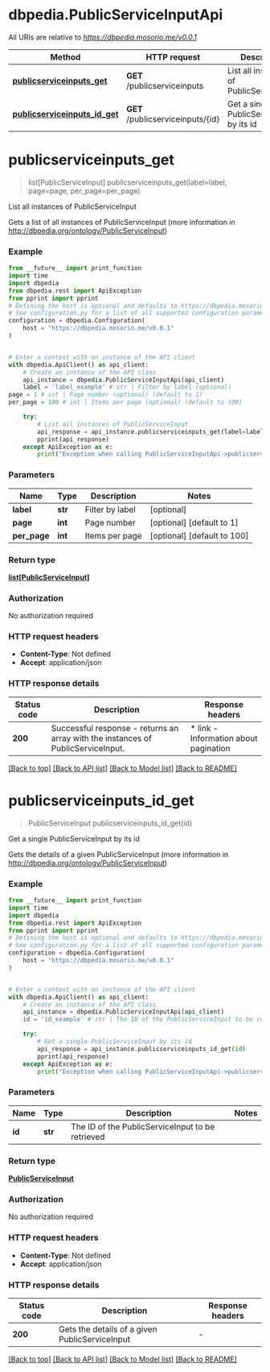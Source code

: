 # dbpedia.PublicServiceInputApi

All URIs are relative to *https://dbpedia.mosorio.me/v0.0.1*

Method | HTTP request | Description
------------- | ------------- | -------------
[**publicserviceinputs_get**](PublicServiceInputApi.md#publicserviceinputs_get) | **GET** /publicserviceinputs | List all instances of PublicServiceInput
[**publicserviceinputs_id_get**](PublicServiceInputApi.md#publicserviceinputs_id_get) | **GET** /publicserviceinputs/{id} | Get a single PublicServiceInput by its id


# **publicserviceinputs_get**
> list[PublicServiceInput] publicserviceinputs_get(label=label, page=page, per_page=per_page)

List all instances of PublicServiceInput

Gets a list of all instances of PublicServiceInput (more information in http://dbpedia.org/ontology/PublicServiceInput)

### Example

```python
from __future__ import print_function
import time
import dbpedia
from dbpedia.rest import ApiException
from pprint import pprint
# Defining the host is optional and defaults to https://dbpedia.mosorio.me/v0.0.1
# See configuration.py for a list of all supported configuration parameters.
configuration = dbpedia.Configuration(
    host = "https://dbpedia.mosorio.me/v0.0.1"
)


# Enter a context with an instance of the API client
with dbpedia.ApiClient() as api_client:
    # Create an instance of the API class
    api_instance = dbpedia.PublicServiceInputApi(api_client)
    label = 'label_example' # str | Filter by label (optional)
page = 1 # int | Page number (optional) (default to 1)
per_page = 100 # int | Items per page (optional) (default to 100)

    try:
        # List all instances of PublicServiceInput
        api_response = api_instance.publicserviceinputs_get(label=label, page=page, per_page=per_page)
        pprint(api_response)
    except ApiException as e:
        print("Exception when calling PublicServiceInputApi->publicserviceinputs_get: %s\n" % e)
```

### Parameters

Name | Type | Description  | Notes
------------- | ------------- | ------------- | -------------
 **label** | **str**| Filter by label | [optional] 
 **page** | **int**| Page number | [optional] [default to 1]
 **per_page** | **int**| Items per page | [optional] [default to 100]

### Return type

[**list[PublicServiceInput]**](PublicServiceInput.md)

### Authorization

No authorization required

### HTTP request headers

 - **Content-Type**: Not defined
 - **Accept**: application/json

### HTTP response details
| Status code | Description | Response headers |
|-------------|-------------|------------------|
**200** | Successful response - returns an array with the instances of PublicServiceInput. |  * link - Information about pagination <br>  |

[[Back to top]](#) [[Back to API list]](../README.md#documentation-for-api-endpoints) [[Back to Model list]](../README.md#documentation-for-models) [[Back to README]](../README.md)

# **publicserviceinputs_id_get**
> PublicServiceInput publicserviceinputs_id_get(id)

Get a single PublicServiceInput by its id

Gets the details of a given PublicServiceInput (more information in http://dbpedia.org/ontology/PublicServiceInput)

### Example

```python
from __future__ import print_function
import time
import dbpedia
from dbpedia.rest import ApiException
from pprint import pprint
# Defining the host is optional and defaults to https://dbpedia.mosorio.me/v0.0.1
# See configuration.py for a list of all supported configuration parameters.
configuration = dbpedia.Configuration(
    host = "https://dbpedia.mosorio.me/v0.0.1"
)


# Enter a context with an instance of the API client
with dbpedia.ApiClient() as api_client:
    # Create an instance of the API class
    api_instance = dbpedia.PublicServiceInputApi(api_client)
    id = 'id_example' # str | The ID of the PublicServiceInput to be retrieved

    try:
        # Get a single PublicServiceInput by its id
        api_response = api_instance.publicserviceinputs_id_get(id)
        pprint(api_response)
    except ApiException as e:
        print("Exception when calling PublicServiceInputApi->publicserviceinputs_id_get: %s\n" % e)
```

### Parameters

Name | Type | Description  | Notes
------------- | ------------- | ------------- | -------------
 **id** | **str**| The ID of the PublicServiceInput to be retrieved | 

### Return type

[**PublicServiceInput**](PublicServiceInput.md)

### Authorization

No authorization required

### HTTP request headers

 - **Content-Type**: Not defined
 - **Accept**: application/json

### HTTP response details
| Status code | Description | Response headers |
|-------------|-------------|------------------|
**200** | Gets the details of a given PublicServiceInput |  -  |

[[Back to top]](#) [[Back to API list]](../README.md#documentation-for-api-endpoints) [[Back to Model list]](../README.md#documentation-for-models) [[Back to README]](../README.md)

